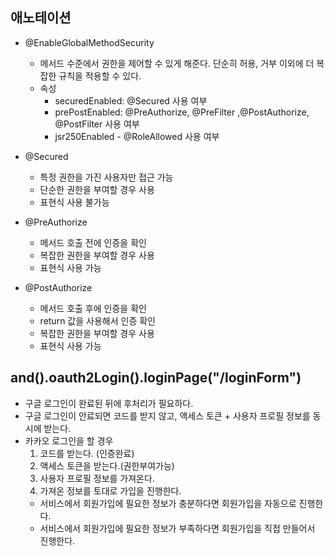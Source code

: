 ## 애노테이션

- @EnableGlobalMethodSecurity
  - 메서드 수준에서 권한을 제어할 수 있게 해준다.
      단순히 허용, 거부 이외에 더 복잡한 규칙을 적용할 수 있다.
  - 속성
    - securedEnabled: @Secured 사용 여부
    - prePostEnabled: @PreAuthorize, @PreFilter ,@PostAuthorize, @PostFilter 사용 여부
    - jsr250Enabled - @RoleAllowed 사용 여부

- @Secured
  - 특정 권한을 가진 사용자만 접근 가능
  - 단순한 권한을 부여할 경우 사용
  - 표현식 사용 불가능

- @PreAuthorize
  - 메서드 호출 전에 인증을 확인
  - 복잡한 권한을 부여할 경우 사용
  - 표현식 사용 가능

- @PostAuthorize
  - 메서드 호출 후에 인증을 확인
  - return 값을 사용해서 인증 확인
  - 복잡한 권한을 부여할 경우 사용
  - 표현식 사용 가능


## and().oauth2Login().loginPage("/loginForm")
  - 구글 로그인이 완료된 뒤에 후처리가 필요하다.
  - 구글 로그인이 안료되면 코드를 받지 않고, 액세스 토큰 + 사용자 프로필 정보를 동시에 받는다.
  - 카카오 로그인을 할 경우 
    1. 코드를 받는다. (인증완료)
    2. 액세스 토큰을 받는다.(권한부여가능)
    3. 사용자 프로필 정보를 가져온다.
    4. 가져온 정보를 토대로 가입을 진행한다.
      - 서비스에서 회원가입에 필요한 정보가 충분하다면 회원가입을 자동으로 진행한다.
      - 서비스에서 회원가입에 필요한 정보가 부족하다면 회원가입을 직접 만들어서 진행한다.
    